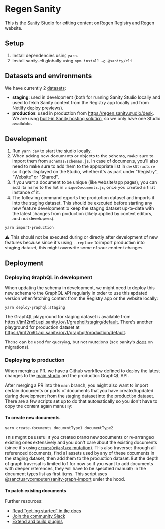 # Regen Sanity

This is the [Sanity](https://sanity.io/) Studio for editing content on Regen Registry and Regen website.

## Setup

1. Install dependencies using `yarn`.
2. Install sanity-cli globally using `npm install -g @sanity/cli`.

## Datasets and environments

We have currently 2 [datasets](https://www.sanity.io/docs/datasets):

- **staging**: used in development (both for running Sanity Studio locally and used to fetch Sanity content from the Registry app locally and from Netlify deploy previews).
- **production**: used in production from <https://regen.sanity.studio/desk>. We are using [built-in Sanity hosting solution](https://www.sanity.io/docs/deployment#bd4e07db3e37), so we only have one Studio available.

## Development

1. Run `yarn dev` to start the studio locally.
2. When adding new documents or objects to the schema, make sure to import them from `schemas/schemas.js`. In case of documents, you'll also need to make sure to add them to the appropriate list in `deskStructure` so it gets displayed on the Studio, whether it's as part under "Registry", "Website" or "Shared".
3. If you want a document to be unique (like website/app pages), you can add its name to the list in `uniqueDocuments.js`, once you created a first instance of it.
4. The following command exports the production dataset and imports it into the staging dataset. This should be executed before starting any new feature development to keep the staging dataset up-to-date with the latest changes from production (likely applied by content editors, and not developers).

```sh
yarn import-production
```

:warning: This should not be executed during or directly after development of new features because since it's using `--replace` to import production into staging dataset, this might overwrite some of your content changes.

## Deployment

### Deploying GraphQL in development

When updating the schema in development, we might need to deploy this new schema to the GraphQL API regularly in order to use this updated version when fetching content from the Registry app or the website locally:

```sh
yarn deploy-graphql:staging
```

The GraphQL playground for staging dataset is available from <https://jm12rn9t.api.sanity.io/v1/graphql/staging/default>.
There's another playground for production dataset at <https://jm12rn9t.api.sanity.io/v1/graphql/production/default>.

These can be used for querying, but not mutations (see sanity's [docs](https://www.sanity.io/docs/migrating-data) on migrations).

### Deploying to production

When merging a PR, we have a Github workflow defined to deploy the latest changes to the [main studio](https://regen.sanity.studio/desk) and the production GraphQL API.

After merging a PR into the `main` branch, you might also want to import certain documents or parts of documents that you have created/updated during development from the staging dataset into the production dataset.
There are a few scripts set up to do that automatically so you don't have to copy the content again manually:

#### To create new documents

```sh
yarn create-documents documentType1 documentType2
```

This might be useful if you created brand new documents or re-arranged existing ones extensively and you don't care about the existing documents (since it's using [`createOrReplace` mutation](https://www.sanity.io/docs/http-mutations#95bb692d7fb0)).
This also traverses through all referenced documents, find all assets used by any of these documents in the staging dataset, then add them to the production dataset. But the depth of graph traversal is limited to 1 for now so if you want to add documents with deeper references, they will have to be specified manually in the document types list as first items.
This script uses [@sanctuarycomputer/sanity-graph-import](https://github.com/sanctuarycomputer/sanity-graph-import) under the hood.

#### To patch existing documents



Further resources:

- [Read “getting started” in the docs](https://www.sanity.io/docs/introduction/getting-started?utm_source=readme)
- [Join the community Slack](https://slack.sanity.io/?utm_source=readme)
- [Extend and build plugins](https://www.sanity.io/docs/content-studio/extending?utm_source=readme)

